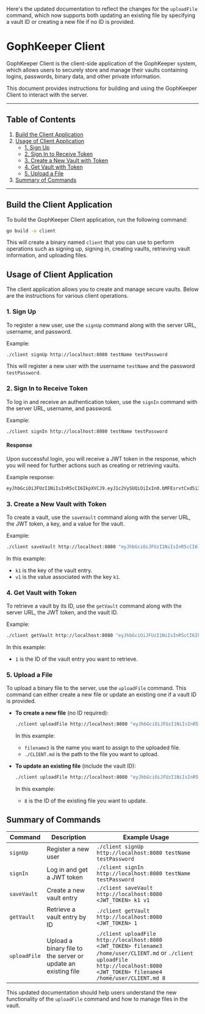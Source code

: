 Here's the updated documentation to reflect the changes for the `uploadFile` command, which now supports both updating an existing file by specifying a vault ID or creating a new file if no ID is provided.

# GophKeeper Client

GophKeeper Client is the client-side application of the GophKeeper system, which allows users to securely store and manage their vaults containing logins, passwords, binary data, and other private information.

This document provides instructions for building and using the GophKeeper Client to interact with the server.

---

## Table of Contents

1. [Build the Client Application](#build-the-client-application)
2. [Usage of Client Application](#usage-of-client-application)
   - [1. Sign Up](#1-sign-up)
   - [2. Sign In to Receive Token](#2-sign-in-to-receive-token)
   - [3. Create a New Vault with Token](#3-create-a-new-vault-with-token)
   - [4. Get Vault with Token](#4-get-vault-with-token)
   - [5. Upload a File](#5-upload-a-file)
3. [Summary of Commands](#summary-of-commands)

---

## Build the Client Application

To build the GophKeeper Client application, run the following command:

```bash
go build -o client
```

This will create a binary named `client` that you can use to perform operations such as signing up, signing in, creating vaults, retrieving vault information, and uploading files.

## Usage of Client Application

The client application allows you to create and manage secure vaults. Below are the instructions for various client operations.

### 1. Sign Up

To register a new user, use the `signUp` command along with the server URL, username, and password.

Example:

```bash
./client signUp http://localhost:8080 testName testPassword
```

This will register a new user with the username `testName` and the password `testPassword`.

### 2. Sign In to Receive Token

To log in and receive an authentication token, use the `signIn` command with the server URL, username, and password.

Example:

```bash
./client signIn http://localhost:8080 testName testPassword
```

#### Response

Upon successful login, you will receive a JWT token in the response, which you will need for further actions such as creating or retrieving vaults.

Example response:

```bash
eyJhbGciOiJFUzI1NiIsInR5cCI6IkpXVCJ9.eyJ1c2VySUQiOiIxIn0.bMFEsrvtCxd5i3SMn3E_8HcRx6RzNfTX2PI1eWXJsbNUbeG_VaEpf9trTcm4KsYqYp_wpLzMYEYKQCtQykb4lQ
```

### 3. Create a New Vault with Token

To create a vault, use the `saveVault` command along with the server URL, the JWT token, a key, and a value for the vault.

Example:

```bash
./client saveVault http://localhost:8080 "eyJhbGciOiJFUzI1NiIsInR5cCI6IkpXVCJ9.eyJ1c2VySUQiOiIxIn0.iok4gCKCJP3d7vXMUyDFEvgZQ2-hyyk85gvHvmoGkx5-aMByqGyq8GjfNcpgY1Mc31xRn-d0BHnmy3H1kwNWXg" k1 v1
```

In this example:
- `k1` is the key of the vault entry.
- `v1` is the value associated with the key `k1`.

### 4. Get Vault with Token

To retrieve a vault by its ID, use the `getVault` command along with the server URL, the JWT token, and the vault ID.

Example:

```bash
./client getVault http://localhost:8080 "eyJhbGciOiJFUzI1NiIsInR5cCI6IkpXVCJ9.eyJ1c2VySUQiOiIxIn0.iok4gCKCJP3d7vXMUyDFEvgZQ2-hyyk85gvHvmoGkx5-aMByqGyq8GjfNcpgY1Mc31xRn-d0BHnmy3H1kwNWXg" 1
```

In this example:
- `1` is the ID of the vault entry you want to retrieve.

### 5. Upload a File

To upload a binary file to the server, use the `uploadFile` command. This command can either create a new file or update an existing one if a vault ID is provided.

- **To create a new file** (no ID required):

  ```bash
  ./client uploadFile http://localhost:8080 "eyJhbGciOiJFUzI1NiIsInR5cCI6IkpXVCJ9.eyJ1c2VySUQiOiIxIn0.sJqw6MbWNmlUo2UCdJZgKB1p3opMT8HODM-m3fNzvwujH3btNT-rxMCa4ZAxNquVf38NewnyLooGGcm2Fys0DQ" filename3 ./CLIENT.md
  ```

  In this example:
   - `filename3` is the name you want to assign to the uploaded file.
   - `./CLIENT.md` is the path to the file you want to upload.

- **To update an existing file** (include the vault ID):

  ```bash
  ./client uploadFile http://localhost:8080 "eyJhbGciOiJFUzI1NiIsInR5cCI6IkpXVCJ9.eyJ1c2VySUQiOiIxIn0.xDRROxL2MRA57IOhSxc1s2S-Nfkf6njT390H7GElkhL-tzRWX7hTwcgfT33X0xlyV83llKw4Usd8UG_xolRyRg" filename4 ./CLIENT.md 8
  ```

  In this example:
   - `8` is the ID of the existing file you want to update.

## Summary of Commands

| Command         | Description                                       | Example Usage                                                                                           |
|-----------------|---------------------------------------------------|----------------------------------------------------------------------------------------------------------|
| `signUp`        | Register a new user                              | `./client signUp http://localhost:8080 testName testPassword`                                           |
| `signIn`        | Log in and get a JWT token                       | `./client signIn http://localhost:8080 testName testPassword`                                           |
| `saveVault`     | Create a new vault entry                         | `./client saveVault http://localhost:8080 <JWT_TOKEN> k1 v1`                                            |
| `getVault`      | Retrieve a vault entry by ID                     | `./client getVault http://localhost:8080 <JWT_TOKEN> 1`                                                 |
| `uploadFile`    | Upload a binary file to the server or update an existing file | `./client uploadFile http://localhost:8080 <JWT_TOKEN> filename3 /home/user/CLIENT.md`  or `./client uploadFile http://localhost:8080 <JWT_TOKEN> filename4 /home/user/CLIENT.md 8` |

This updated documentation should help users understand the new functionality of the `uploadFile` command and how to manage files in the vault.